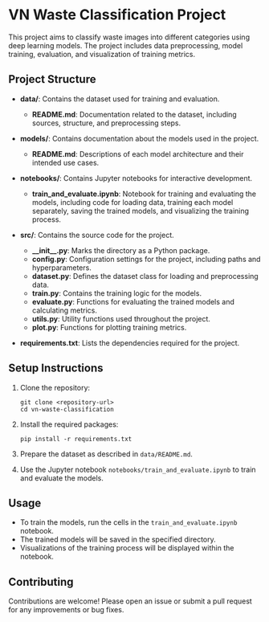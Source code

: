 # VN Waste Classification Project

This project aims to classify waste images into different categories using deep learning models. The project includes data preprocessing, model training, evaluation, and visualization of training metrics.

## Project Structure

- **data/**: Contains the dataset used for training and evaluation.
  - **README.md**: Documentation related to the dataset, including sources, structure, and preprocessing steps.

- **models/**: Contains documentation about the models used in the project.
  - **README.md**: Descriptions of each model architecture and their intended use cases.

- **notebooks/**: Contains Jupyter notebooks for interactive development.
  - **train_and_evaluate.ipynb**: Notebook for training and evaluating the models, including code for loading data, training each model separately, saving the trained models, and visualizing the training process.

- **src/**: Contains the source code for the project.
  - **\_\_init\_\_.py**: Marks the directory as a Python package.
  - **config.py**: Configuration settings for the project, including paths and hyperparameters.
  - **dataset.py**: Defines the dataset class for loading and preprocessing data.
  - **train.py**: Contains the training logic for the models.
  - **evaluate.py**: Functions for evaluating the trained models and calculating metrics.
  - **utils.py**: Utility functions used throughout the project.
  - **plot.py**: Functions for plotting training metrics.

- **requirements.txt**: Lists the dependencies required for the project.

## Setup Instructions

1. Clone the repository:
   ```
   git clone <repository-url>
   cd vn-waste-classification
   ```

2. Install the required packages:
   ```
   pip install -r requirements.txt
   ```

3. Prepare the dataset as described in `data/README.md`.

4. Use the Jupyter notebook `notebooks/train_and_evaluate.ipynb` to train and evaluate the models.

## Usage

- To train the models, run the cells in the `train_and_evaluate.ipynb` notebook.
- The trained models will be saved in the specified directory.
- Visualizations of the training process will be displayed within the notebook.

## Contributing

Contributions are welcome! Please open an issue or submit a pull request for any improvements or bug fixes.
